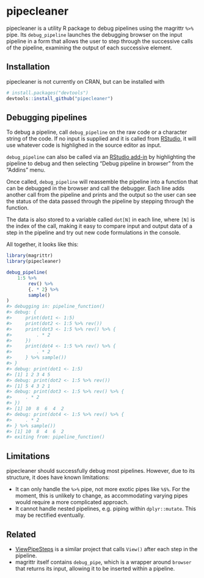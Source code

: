 
<!-- README.md is generated from README.Rmd. Please edit that file -->

# pipecleaner

pipecleaner is a utility R package to debug pipelines using the magrittr
`%>%` pipe. Its `debug_pipeline` launches the debugging browser on the
input pipeline in a form that allows the user to step through the
successive calls of the pipeline, examining the output of each
successive element.

## Installation

pipecleaner is not currently on CRAN, but can be installed with

``` r
# install.packages("devtools")
devtools::install_github("pipecleaner")
```

## Debugging pipelines

To debug a pipeline, call `debug_pipeline` on the raw code or a
character string of the code. If no input is supplied and it is called
from [RStudio](https://www.rstudio.com/products/RStudio/), it will use
whatever code is highlighed in the source editor as input.

`debug_pipeline` can also be called via an [RStudio
add-in](https://rstudio.github.io/rstudioaddins/) by highlighting the
pipeline to debug and then selecting “Debug pipeline in browser” from
the “Addins” menu.

Once called, `debug_pipeline` will reassemble the pipeline into a
function that can be debugged in the browser and call the debugger. Each
line adds another call from the pipeline and prints and the output so
the user can see the status of the data passed through the pipeline by
stepping through the function.

The data is also stored to a variable called `dot[N]` in each line,
where `[N]` is the index of the call, making it easy to compare input
and output data of a step in the pipeline and try out new code
formulations in the console.

All together, it looks like this:

``` r
library(magrittr)
library(pipecleaner)

debug_pipeline(
    1:5 %>% 
        rev() %>% 
        {. * 2} %>% 
        sample()
)
#> debugging in: pipeline_function()
#> debug: {
#>     print(dot1 <- 1:5)
#>     print(dot2 <- 1:5 %>% rev())
#>     print(dot3 <- 1:5 %>% rev() %>% {
#>         . * 2
#>     })
#>     print(dot4 <- 1:5 %>% rev() %>% {
#>         . * 2
#>     } %>% sample())
#> }
#> debug: print(dot1 <- 1:5)
#> [1] 1 2 3 4 5
#> debug: print(dot2 <- 1:5 %>% rev())
#> [1] 5 4 3 2 1
#> debug: print(dot3 <- 1:5 %>% rev() %>% {
#>     . * 2
#> })
#> [1] 10  8  6  4  2
#> debug: print(dot4 <- 1:5 %>% rev() %>% {
#>     . * 2
#> } %>% sample())
#> [1] 10  8  4  6  2
#> exiting from: pipeline_function()
```

## Limitations

pipecleaner should successfully debug most pipelines. However, due to
its structure, it does have known limitations:

  - It can only handle the `%>%` pipe, not more exotic pipes like `%$%`.
    For the moment, this is unlikely to change, as accommodating varying
    pipes would require a more complicated approach.
  - It cannot handle nested pipelines, e.g. piping within
    `dplyr::mutate`. This may be rectified eventually.

## Related

  - [ViewPipeSteps](https://github.com/daranzolin/ViewPipeSteps) is a
    similar project that calls `View()` after each step in the pipeline.
  - magrittr itself contains `debug_pipe`, which is a wrapper around
    `browser` that returns its input, allowing it to be inserted within
    a pipeline.
